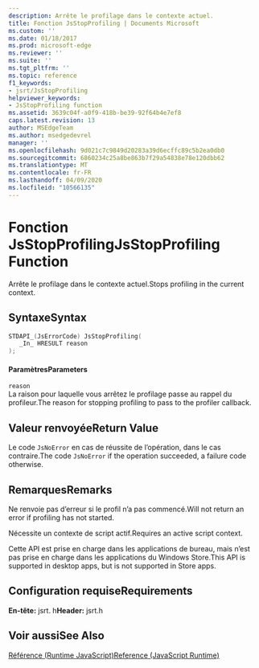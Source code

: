 ```yaml
---
description: Arrête le profilage dans le contexte actuel.
title: Fonction JsStopProfiling | Documents Microsoft
ms.custom: ''
ms.date: 01/18/2017
ms.prod: microsoft-edge
ms.reviewer: ''
ms.suite: ''
ms.tgt_pltfrm: ''
ms.topic: reference
f1_keywords:
- jsrt/JsStopProfiling
helpviewer_keywords:
- JsStopProfiling function
ms.assetid: 3639c04f-a0f9-418b-be39-92f64b4e7ef8
caps.latest.revision: 13
author: MSEdgeTeam
ms.author: msedgedevrel
manager: ''
ms.openlocfilehash: 9d021c7c9849d20283a39d6ecffc89c5b2ea0db0
ms.sourcegitcommit: 6860234c25a8be863b7f29a54838e78e120dbb62
ms.translationtype: MT
ms.contentlocale: fr-FR
ms.lasthandoff: 04/09/2020
ms.locfileid: "10566135"
---
```

# <span data-ttu-id="fc3c0-103">Fonction JsStopProfiling</span><span class="sxs-lookup"><span data-stu-id="fc3c0-103">JsStopProfiling Function</span></span>
<span data-ttu-id="fc3c0-104">Arrête le profilage dans le contexte actuel.</span><span class="sxs-lookup"><span data-stu-id="fc3c0-104">Stops profiling in the current context.</span></span>  
  
## <span data-ttu-id="fc3c0-105">Syntaxe</span><span class="sxs-lookup"><span data-stu-id="fc3c0-105">Syntax</span></span>  
  
```cpp  
STDAPI_(JsErrorCode) JsStopProfiling(  
   _In_ HRESULT reason  
);  
```  
  
#### <span data-ttu-id="fc3c0-106">Paramètres</span><span class="sxs-lookup"><span data-stu-id="fc3c0-106">Parameters</span></span>  
 `reason`  
 <span data-ttu-id="fc3c0-107">La raison pour laquelle vous arrêtez le profilage passe au rappel du profileur.</span><span class="sxs-lookup"><span data-stu-id="fc3c0-107">The reason for stopping profiling to pass to the profiler callback.</span></span>  
  
## <span data-ttu-id="fc3c0-108">Valeur renvoyée</span><span class="sxs-lookup"><span data-stu-id="fc3c0-108">Return Value</span></span>  
 <span data-ttu-id="fc3c0-109">Le code `JsNoError` en cas de réussite de l’opération, dans le cas contraire.</span><span class="sxs-lookup"><span data-stu-id="fc3c0-109">The code `JsNoError` if the operation succeeded, a failure code otherwise.</span></span>  
  
## <span data-ttu-id="fc3c0-110">Remarques</span><span class="sxs-lookup"><span data-stu-id="fc3c0-110">Remarks</span></span>  
 <span data-ttu-id="fc3c0-111">Ne renvoie pas d’erreur si le profil n’a pas commencé.</span><span class="sxs-lookup"><span data-stu-id="fc3c0-111">Will not return an error if profiling has not started.</span></span>  
  
 <span data-ttu-id="fc3c0-112">Nécessite un contexte de script actif.</span><span class="sxs-lookup"><span data-stu-id="fc3c0-112">Requires an active script context.</span></span>  
  
 <span data-ttu-id="fc3c0-113">Cette API est prise en charge dans les applications de bureau, mais n’est pas prise en charge dans les applications du Windows Store.</span><span class="sxs-lookup"><span data-stu-id="fc3c0-113">This API is supported in desktop apps, but is not supported in Store apps.</span></span>  
  
## <span data-ttu-id="fc3c0-114">Configuration requise</span><span class="sxs-lookup"><span data-stu-id="fc3c0-114">Requirements</span></span>  
 <span data-ttu-id="fc3c0-115">**En-tête:** jsrt. h</span><span class="sxs-lookup"><span data-stu-id="fc3c0-115">**Header:** jsrt.h</span></span>  
  
## <span data-ttu-id="fc3c0-116">Voir aussi</span><span class="sxs-lookup"><span data-stu-id="fc3c0-116">See Also</span></span>  
 [<span data-ttu-id="fc3c0-117">Référence (Runtime JavaScript)</span><span class="sxs-lookup"><span data-stu-id="fc3c0-117">Reference (JavaScript Runtime)</span></span>](../chakra-hosting/reference-javascript-runtime.md)